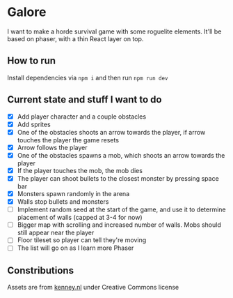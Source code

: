 # Galore

I want to make a horde survival game with some roguelite elements. It'll be based on phaser, with a thin React layer on top.

## How to run
Install dependencies via `npm i` and then run `npm run dev`

## Current state and stuff I want to do
- [x] Add player character and a couple obstacles
- [x] Add sprites
- [x] One of the obstacles shoots an arrow towards the player, if arrow touches the player the game resets
- [x] Arrow follows the player
- [x] One of the obstacles spawns a mob, which shoots an arrow towards the player
- [X] If the player touches the mob, the mob dies
- [X] The player can shoot bullets to the closest monster by pressing space bar
- [X] Monsters spawn randomly in the arena
- [X] Walls stop bullets and monsters
- [ ] Implement random seed at the start of the game, and use it to determine placement of walls (capped at 3-4 for now)
- [ ] Bigger map with scrolling and increased number of walls. Mobs should still appear near the player
- [ ] Floor tileset so player can tell they're moving
- [ ] The list will go on as I learn more Phaser

## Constributions

Assets are from [kenney.nl](https://kenney.nl/assets/tiny-dungeon) under Creative Commons license